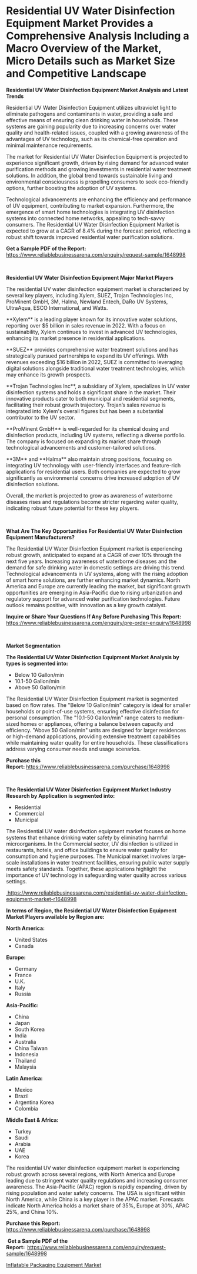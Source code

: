 <p><h1>Residential UV Water Disinfection Equipment Market Provides a Comprehensive Analysis Including a Macro Overview of the Market, Micro Details such as Market Size and Competitive Landscape</h1></p><p><strong>Residential UV Water Disinfection Equipment Market Analysis and Latest Trends</strong></p>
<p><p>Residential UV Water Disinfection Equipment utilizes ultraviolet light to eliminate pathogens and contaminants in water, providing a safe and effective means of ensuring clean drinking water in households. These systems are gaining popularity due to increasing concerns over water quality and health-related issues, coupled with a growing awareness of the advantages of UV technology, such as its chemical-free operation and minimal maintenance requirements.</p><p>The market for Residential UV Water Disinfection Equipment is projected to experience significant growth, driven by rising demand for advanced water purification methods and growing investments in residential water treatment solutions. In addition, the global trend towards sustainable living and environmental consciousness is propelling consumers to seek eco-friendly options, further boosting the adoption of UV systems.</p><p>Technological advancements are enhancing the efficiency and performance of UV equipment, contributing to market expansion. Furthermore, the emergence of smart home technologies is integrating UV disinfection systems into connected home networks, appealing to tech-savvy consumers. The Residential UV Water Disinfection Equipment Market is expected to grow at a CAGR of 8.4% during the forecast period, reflecting a robust shift towards improved residential water purification solutions.</p></p>
<p><strong>Get a Sample PDF of the Report:&nbsp;</strong> <a href="https://www.reliablebusinessarena.com/enquiry/request-sample/1648998?utm_campaign=3559&utm_medium=2&utm_source=Github&utm_content=ia&utm_term=26032025&utm_id=residential-uv-water-disinfection-equipment">https://www.reliablebusinessarena.com/enquiry/request-sample/1648998</a></p>
<p>&nbsp;</p>
<p><strong>Residential UV Water Disinfection Equipment Major Market Players</strong></p>
<p><p>The residential UV water disinfection equipment market is characterized by several key players, including Xylem, SUEZ, Trojan Technologies Inc, ProMinent GmbH, 3M, Halma, Newland Entech, DaRo UV Systems, UltraAqua, ESCO International, and Watts. </p><p>**Xylem** is a leading player known for its innovative water solutions, reporting over $5 billion in sales revenue in 2022. With a focus on sustainability, Xylem continues to invest in advanced UV technologies, enhancing its market presence in residential applications.</p><p>**SUEZ** provides comprehensive water treatment solutions and has strategically pursued partnerships to expand its UV offerings. With revenues exceeding $16 billion in 2022, SUEZ is committed to leveraging digital solutions alongside traditional water treatment technologies, which may enhance its growth prospects.</p><p>**Trojan Technologies Inc**, a subsidiary of Xylem, specializes in UV water disinfection systems and holds a significant share in the market. Their innovative products cater to both municipal and residential segments, facilitating their robust growth trajectory. Trojan’s sales revenue is integrated into Xylem's overall figures but has been a substantial contributor to the UV sector.</p><p>**ProMinent GmbH** is well-regarded for its chemical dosing and disinfection products, including UV systems, reflecting a diverse portfolio. The company is focused on expanding its market share through technological advancements and customer-tailored solutions. </p><p>**3M** and **Halma** also maintain strong positions, focusing on integrating UV technology with user-friendly interfaces and feature-rich applications for residential users. Both companies are expected to grow significantly as environmental concerns drive increased adoption of UV disinfection solutions.</p><p>Overall, the market is projected to grow as awareness of waterborne diseases rises and regulations become stricter regarding water quality, indicating robust future potential for these key players.</p></p>
<p>&nbsp;</p>
<p><strong>What Are The Key Opportunities For Residential UV Water Disinfection Equipment Manufacturers?</strong></p>
<p><p>The Residential UV Water Disinfection Equipment market is experiencing robust growth, anticipated to expand at a CAGR of over 10% through the next five years. Increasing awareness of waterborne diseases and the demand for safe drinking water in domestic settings are driving this trend. Technological advancements in UV systems, along with the rising adoption of smart home solutions, are further enhancing market dynamics. North America and Europe are currently leading the market, but significant growth opportunities are emerging in Asia-Pacific due to rising urbanization and regulatory support for advanced water purification technologies. Future outlook remains positive, with innovation as a key growth catalyst.</p></p>
<p><strong>Inquire or Share Your Questions If Any Before Purchasing This Report:</strong> <a href="https://www.reliablebusinessarena.com/enquiry/pre-order-enquiry/1648998?utm_campaign=3559&utm_medium=2&utm_source=Github&utm_content=ia&utm_term=26032025&utm_id=residential-uv-water-disinfection-equipment">https://www.reliablebusinessarena.com/enquiry/pre-order-enquiry/1648998</a></p>
<p>&nbsp;</p>
<p><strong>Market Segmentation</strong></p>
<p><strong>The Residential UV Water Disinfection Equipment Market Analysis by types is segmented into:</strong></p>
<p><ul><li>Below 10 Gallon/min</li><li>10.1-50 Gallon/min</li><li>Above 50 Gallon/min</li></ul></p>
<p><p>The Residential UV Water Disinfection Equipment market is segmented based on flow rates. The "Below 10 Gallon/min" category is ideal for smaller households or point-of-use systems, ensuring effective disinfection for personal consumption. The "10.1-50 Gallon/min" range caters to medium-sized homes or appliances, offering a balance between capacity and efficiency. "Above 50 Gallon/min" units are designed for larger residences or high-demand applications, providing extensive treatment capabilities while maintaining water quality for entire households. These classifications address varying consumer needs and usage scenarios.</p></p>
<p><strong>Purchase this Report:&nbsp;</strong><a href="https://www.reliablebusinessarena.com/purchase/1648998?utm_campaign=3559&utm_medium=2&utm_source=Github&utm_content=ia&utm_term=26032025&utm_id=residential-uv-water-disinfection-equipment">https://www.reliablebusinessarena.com/purchase/1648998</a></p>
<p>&nbsp;</p>
<p><strong>The Residential UV Water Disinfection Equipment Market Industry Research by Application is segmented into:</strong></p>
<p><ul><li>Residential</li><li>Commercial</li><li>Municipal</li></ul></p>
<p><p>The Residential UV water disinfection equipment market focuses on home systems that enhance drinking water safety by eliminating harmful microorganisms. In the Commercial sector, UV disinfection is utilized in restaurants, hotels, and office buildings to ensure water quality for consumption and hygiene purposes. The Municipal market involves large-scale installations in water treatment facilities, ensuring public water supply meets safety standards. Together, these applications highlight the importance of UV technology in safeguarding water quality across various settings.</p></p>
<p><a href="https://www.reliablebusinessarena.com/residential-uv-water-disinfection-equipment-market-r1648998?utm_campaign=3559&utm_medium=2&utm_source=Github&utm_content=ia&utm_term=26032025&utm_id=residential-uv-water-disinfection-equipment">&nbsp;https://www.reliablebusinessarena.com/residential-uv-water-disinfection-equipment-market-r1648998</a></p>
<p><strong>In terms of Region, the Residential UV Water Disinfection Equipment Market Players available by Region are:</strong></p>
<p>
    <p> <strong> North America: </strong>
        <ul>
            <li>United States</li>
            <li>Canada</li>
        </ul>
        </p> 
    <p> <strong> Europe: </strong>
        <ul>
            <li>Germany</li>
            <li>France</li>
            <li>U.K.</li>
            <li>Italy</li>
            <li>Russia</li>
        </ul>
        </p> 
    <p> <strong> Asia-Pacific: </strong>
        <ul>
            <li>China</li>
            <li>Japan</li>
            <li>South Korea</li>
            <li>India</li>
            <li>Australia</li>
            <li>China Taiwan</li>
            <li>Indonesia</li>
            <li>Thailand</li>
            <li>Malaysia</li>
        </ul>
        </p> 
    <p> <strong> Latin America: </strong>
        <ul>
            <li>Mexico</li>
            <li>Brazil</li>
            <li>Argentina Korea</li>
            <li>Colombia</li>
        </ul>
        </p> 
    <p> <strong> Middle East & Africa: </strong>
        <ul>
            <li>Turkey</li>
            <li>Saudi</li>
            <li>Arabia</li>
            <li>UAE</li>
            <li>Korea</li>
        </ul>
    </p>
    </p>
<p><p>The residential UV water disinfection equipment market is experiencing robust growth across several regions, with North America and Europe leading due to stringent water quality regulations and increasing consumer awareness. The Asia-Pacific (APAC) region is rapidly expanding, driven by rising population and water safety concerns. The USA is significant within North America, while China is a key player in the APAC market. Forecasts indicate North America holds a market share of 35%, Europe at 30%, APAC 25%, and China 10%.</p></p>
<p><strong>Purchase this Report: </strong><a href="https://www.reliablebusinessarena.com/purchase/1648998?utm_campaign=3559&utm_medium=2&utm_source=Github&utm_content=ia&utm_term=26032025&utm_id=residential-uv-water-disinfection-equipment">https://www.reliablebusinessarena.com/purchase/1648998</a></p>
<p>&nbsp;<strong>Get a Sample PDF of the Report:&nbsp;&nbsp;</strong><a href="https://www.reliablebusinessarena.com/enquiry/request-sample/1648998?utm_campaign=3559&utm_medium=2&utm_source=Github&utm_content=ia&utm_term=26032025&utm_id=residential-uv-water-disinfection-equipment">https://www.reliablebusinessarena.com/enquiry/request-sample/1648998</a></p>
<p><strong></strong></p>
<p><p><a href="https://github.com/zakkistuey/Market-Research-Report-List-1/blob/main/inflatable-packaging-equipment-market.md?utm_campaign=3559&utm_medium=2&utm_source=Github&utm_content=ia&utm_term=26032025&utm_id=residential-uv-water-disinfection-equipment">Inflatable Packaging Equipment Market</a></p></p>